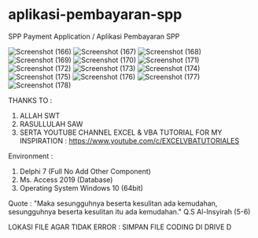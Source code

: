 # aplikasi-pembayaran-spp
SPP Payment Application / Aplikasi Pembayaran SPP

![Screenshot (166)](https://user-images.githubusercontent.com/57186921/209327938-be05d133-763c-41c4-b8c2-37bf953f27a1.png)
![Screenshot (167)](https://user-images.githubusercontent.com/57186921/209327946-a2c1c23d-385a-4126-b4e6-c4932a61a9ef.png)
![Screenshot (168)](https://user-images.githubusercontent.com/57186921/209327951-a8fb7935-4de8-4564-8aea-be83a803f8e0.png)
![Screenshot (169)](https://user-images.githubusercontent.com/57186921/209327952-695a8cc7-1832-4b25-a0ea-0ce3ee2aa4fe.png)
![Screenshot (170)](https://user-images.githubusercontent.com/57186921/209327954-07382114-27eb-42f0-9e19-ac01ee1065e7.png)
![Screenshot (171)](https://user-images.githubusercontent.com/57186921/209327956-2a38ce0d-ab65-4014-83c9-4cae63fc390a.png)
![Screenshot (172)](https://user-images.githubusercontent.com/57186921/209327958-42d086a4-883c-46aa-8b85-380aa9d86492.png)
![Screenshot (173)](https://user-images.githubusercontent.com/57186921/209327961-9a35689c-b7b9-416b-a544-711a7797b691.png)
![Screenshot (174)](https://user-images.githubusercontent.com/57186921/209327962-0f6c6507-a877-40dc-b20f-6db663f1f229.png)
![Screenshot (175)](https://user-images.githubusercontent.com/57186921/209327967-b9643bd1-dad0-4ce2-90c6-32d9d52c66df.png)
![Screenshot (176)](https://user-images.githubusercontent.com/57186921/209327970-bd32aac2-23f7-4df7-b767-4f39820e6b62.png)
![Screenshot (177)](https://user-images.githubusercontent.com/57186921/209327975-c145e09e-57ae-4efa-81fd-f09aa5430cb0.png)
![Screenshot (178)](https://user-images.githubusercontent.com/57186921/209327978-946e4cd0-58e7-4a6b-87bb-fd739c87bbb6.png)

THANKS TO :

1. ALLAH SWT
2. RASULLULAH SAW
3. SERTA YOUTUBE CHANNEL EXCEL & VBA TUTORIAL FOR MY INSPIRATION : https://www.youtube.com/c/EXCELVBATUTORIALES

Environment :

1. Delphi 7 (Full No Add Other Component)
2. Ms. Access 2019 (Database)
3. Operating System Windows 10 (64bit)

Quote : "Maka sesungguhnya beserta kesulitan ada kemudahan, sesungguhnya beserta kesulitan itu ada kemudahan." Q.S Al-Insyirah (5-6)

LOKASI FILE AGAR TIDAK ERROR : SIMPAN FILE CODING DI DRIVE D
